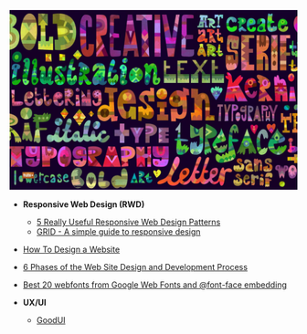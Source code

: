 ![webdesign](img/webdesign.jpg)

* **Responsive Web Design (RWD)**
  * [5 Really Useful Responsive Web Design Patterns](http://designshack.net/articles/css/5-really-useful-responsive-web-design-patterns/)
  * [GRID - A simple guide to responsive design](http://www.adamkaplan.me/grid/)

* [How To Design a Website](http://www.awwwards.com/how-to-design-a-website.html)
* [6 Phases of the Web Site Design and Development Process](http://www.idesignstudios.com/blog/web-design/phases-web-design-development-process/#.Ut7WyJBTvQo)
* [Best 20 webfonts from Google Web Fonts and @font-face embedding](http://www.awwwards.com/best-20-webfonts-from-google-web-fonts-and-font-face-embedding.html)

* **UX/UI**
  * [GoodUI](http://www.goodui.org/)
